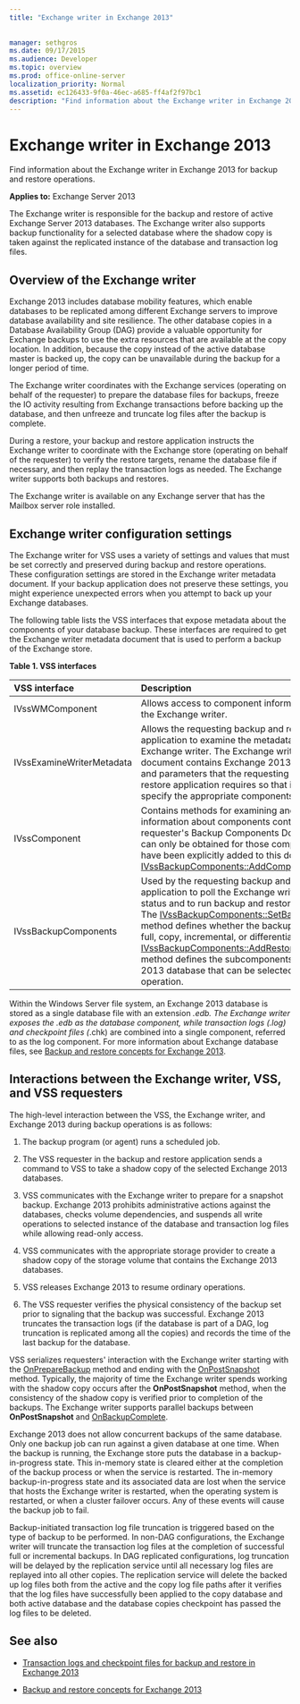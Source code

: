 ```yaml
---
title: "Exchange writer in Exchange 2013"
 
 
manager: sethgros
ms.date: 09/17/2015
ms.audience: Developer
ms.topic: overview
ms.prod: office-online-server
localization_priority: Normal
ms.assetid: ec126433-9f0a-46ec-a685-ff4af2f97bc1
description: "Find information about the Exchange writer in Exchange 2013 for backup and restore operations."
---
```


# Exchange writer in Exchange 2013

Find information about the Exchange writer in Exchange 2013 for backup and restore operations. 
  
**Applies to:** Exchange Server 2013 
  
The Exchange writer is responsible for the backup and restore of active Exchange Server 2013 databases. The Exchange writer also supports backup functionality for a selected database where the shadow copy is taken against the replicated instance of the database and transaction log files. 
  
## Overview of the Exchange writer
<a name="bk_Overview"> </a>

Exchange 2013 includes database mobility features, which enable databases to be replicated among different Exchange servers to improve database availability and site resilience. The other database copies in a Database Availability Group (DAG) provide a valuable opportunity for Exchange backups to use the extra resources that are available at the copy location. In addition, because the copy instead of the active database master is backed up, the copy can be unavailable during the backup for a longer period of time. 
  
The Exchange writer coordinates with the Exchange services (operating on behalf of the requester) to prepare the database files for backups, freeze the IO activity resulting from Exchange transactions before backing up the database, and then unfreeze and truncate log files after the backup is complete.
  
During a restore, your backup and restore application instructs the Exchange writer to coordinate with the Exchange store (operating on behalf of the requester) to verify the restore targets, rename the database file if necessary, and then replay the transaction logs as needed. The Exchange writer supports both backups and restores.
  
The Exchange writer is available on any Exchange server that has the Mailbox server role installed. 
  
## Exchange writer configuration settings
<a name="bk_ExchangeWriterConfig"> </a>

The Exchange writer for VSS uses a variety of settings and values that must be set correctly and preserved during backup and restore operations. These configuration settings are stored in the Exchange writer metadata document. If your backup application does not preserve these settings, you might experience unexpected errors when you attempt to back up your Exchange databases. 
  
The following table lists the VSS interfaces that expose metadata about the components of your database backup. These interfaces are required to get the Exchange writer metadata document that is used to perform a backup of the Exchange store.
  
**Table 1. VSS interfaces**

|**VSS interface**|**Description**|
|:-----|:-----|
|IVssWMComponent  <br/> |Allows access to component information stored in the Exchange writer.  <br/> |
|IVssExamineWriterMetadata  <br/> |Allows the requesting backup and restore application to examine the metadata of the Exchange writer. The Exchange writer metadata document contains Exchange 2013-specific values and parameters that the requesting backup and restore application requires so that it can correctly specify the appropriate components for backup.  <br/> |
|IVssComponent  <br/> |Contains methods for examining and modifying information about components contained in a requester's Backup Components Document. Objects can only be obtained for those components that have been explicitly added to this document by the [IVssBackupComponents::AddComponent](http://msdn.microsoft.com/en-us/library/windows/desktop/aa382646%28v=vs.85%29.aspx) method.  <br/> |
|IVssBackupComponents  <br/> |Used by the requesting backup and restore application to poll the Exchange writer about file status and to run backup and restore operations. The [IVssBackupComponents::SetBackupState ](http://msdn.microsoft.com/en-us/library/windows/desktop/aa382833%28v=vs.85%29.aspx) method defines whether the backup operation is a full, copy, incremental, or differential backup. The [IVssBackupComponents::AddRestoreSubcomponent](http://msdn.microsoft.com/en-us/library/windows/desktop/aa382649%28v=vs.85%29.aspx) method defines the subcomponents of an Exchange 2013 database that can be selected for a restore operation.  <br/> |
   
Within the Windows Server file system, an Exchange 2013 database is stored as a single database file with an extension *.edb. The Exchange writer exposes the *.edb as the database component, while transaction logs (*.log) and checkpoint files (*.chk) are combined into a single component, referred to as the log component. For more information about Exchange database files, see [Backup and restore concepts for Exchange 2013](backup-and-restore-concepts-for-exchange-2013.md).
  
## Interactions between the Exchange writer, VSS, and VSS requesters
<a name="bk_interactions"> </a>

The high-level interaction between the VSS, the Exchange writer, and Exchange 2013 during backup operations is as follows:
  
1. The backup program (or agent) runs a scheduled job. 
    
2. The VSS requester in the backup and restore application sends a command to VSS to take a shadow copy of the selected Exchange 2013 databases. 
    
3. VSS communicates with the Exchange writer to prepare for a snapshot backup. Exchange 2013 prohibits administrative actions against the databases, checks volume dependencies, and suspends all write operations to selected instance of the database and transaction log files while allowing read-only access. 
    
4. VSS communicates with the appropriate storage provider to create a shadow copy of the storage volume that contains the Exchange 2013 databases. 
    
5. VSS releases Exchange 2013 to resume ordinary operations. 
    
6. The VSS requester verifies the physical consistency of the backup set prior to signaling that the backup was successful. Exchange 2013 truncates the transaction logs (if the database is part of a DAG, log truncation is replicated among all the copies) and records the time of the last backup for the database.
    
VSS serializes requesters' interaction with the Exchange writer starting with the [OnPrepareBackup](http://msdn.microsoft.com/en-us/library/windows/desktop/aa381571%28v=vs.85%29.aspx) method and ending with the [OnPostSnapshot](http://msdn.microsoft.com/en-us/library/windows/desktop/aa381568%28v=vs.85%29.aspx) method. Typically, the majority of time the Exchange writer spends working with the shadow copy occurs after the **OnPostSnapshot** method, when the consistency of the shadow copy is verified prior to completion of the backups. The Exchange writer supports parallel backups between **OnPostSnapshot** and [OnBackupComplete](http://msdn.microsoft.com/en-us/library/windows/desktop/aa381557%28v=vs.85%29.aspx).
  
Exchange 2013 does not allow concurrent backups of the same database. Only one backup job can run against a given database at one time. When the backup is running, the Exchange store puts the database in a backup-in-progress state. This in-memory state is cleared either at the completion of the backup process or when the service is restarted. The in-memory backup-in-progress state and its associated data are lost when the service that hosts the Exchange writer is restarted, when the operating system is restarted, or when a cluster failover occurs. Any of these events will cause the backup job to fail.
  
Backup-initiated transaction log file truncation is triggered based on the type of backup to be performed. In non-DAG configurations, the Exchange writer will truncate the transaction log files at the completion of successful full or incremental backups. In DAG replicated configurations, log truncation will be delayed by the replication service until all necessary log files are replayed into all other copies. The replication service will delete the backed up log files both from the active and the copy log file paths after it verifies that the log files have successfully been applied to the copy database and both active database and the database copies checkpoint has passed the log files to be deleted.
  
## See also

- [Transaction logs and checkpoint files for backup and restore in Exchange 2013](transaction-logs-and-checkpoint-files-for-backup-and-restore-in-exchange.md)
    
- [Backup and restore concepts for Exchange 2013](backup-and-restore-concepts-for-exchange-2013.md)
    

